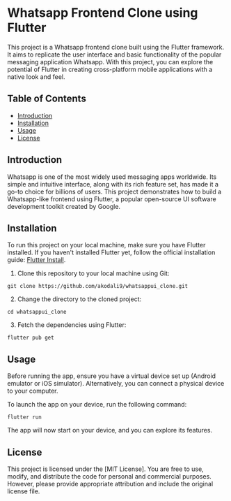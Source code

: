 # Whatsapp Frontend Clone using Flutter

This project is a Whatsapp frontend clone built using the Flutter framework. It aims to replicate the user interface and basic functionality of the popular messaging application Whatsapp. With this project, you can explore the potential of Flutter in creating cross-platform mobile applications with a native look and feel.

## Table of Contents

- [Introduction](#introduction)
- [Installation](#installation)
- [Usage](#usage)
- [License](#license)

## Introduction

Whatsapp is one of the most widely used messaging apps worldwide. Its simple and intuitive interface, along with its rich feature set, has made it a go-to choice for billions of users. This project demonstrates how to build a Whatsapp-like frontend using Flutter, a popular open-source UI software development toolkit created by Google.

## Installation

To run this project on your local machine, make sure you have Flutter installed. If you haven't installed Flutter yet, follow the official installation guide: [Flutter Install](https://flutter.dev/docs/get-started/install).

1. Clone this repository to your local machine using Git:

```
git clone https://github.com/akodali9/whatsappui_clone.git
```

2. Change the directory to the cloned project:

```
cd whatsappui_clone
```

3. Fetch the dependencies using Flutter:

```
flutter pub get
```

## Usage

Before running the app, ensure you have a virtual device set up (Android emulator or iOS simulator). Alternatively, you can connect a physical device to your computer.

To launch the app on your device, run the following command:

```
flutter run
```

The app will now start on your device, and you can explore its features.


## License

This project is licensed under the [MIT License]. You are free to use, modify, and distribute the code for personal and commercial purposes. However, please provide appropriate attribution and include the original license file.